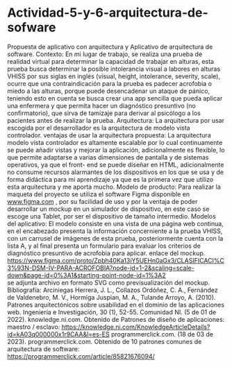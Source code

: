 # Actividad-5-y-6-arquitectura-de-sofware
Propuesta de aplicativo con arquitectura y Aplicativo de arquitectura de software.
Contexto: En mi lugar de trabajo, se realiza una prueba de realidad virtual para determinar la capacidad de trabajar en alturas, esta prueba busca determinar la posible intolerancia visual a labores en alturas VHISS por sus siglas en inglés (visual, height, intolerance, severity, scale), ocurre que una contraindicación para la prueba es padecer acrofobia o miedo a las alturas, porque puede desencadenar un ataque de pánico, teniendo esto en cuenta se busca crear una app sencilla que pueda aplicar una enfermera y que permita hacer un diagnóstico presuntivo (no confirmatorio), que sirva de tamizaje para derivar al psicólogo a los pacientes antes de realizar la prueba.
Arquitectura:  La arquitectura por usar escogida por el desarrollador es la arquitectura de modelo vista controlador.
ventajas de usar la arquitectura propuesta:  La arquitectura modelo vista controlador es altamente escalable por lo cual continuamente se puede añadir vistas y mejorar la aplicación, adicionalmente es flexible, lo que permite adaptarse a varias dimensiones de pantalla y de sistemas operativos, ya que el front- end se puede diseñar en HTML, adicionalmente no consume recursos alarmantes de los dispositivos  en los que se usa y de forma didáctica para mi aprendizaje ya que es la primera vez que utilizo esta arquitectura y me aporta mucho.
Modelo de producto:  Para realizar la maqueta del proyecto se utiliza el software Figma disponible en www.figma.com , por su facilidad de uso y por la ventaja de poder desarrollar un mockup en un simulador de dispositivo, en este caso se escoge una Tablet, por ser el dispositivo de tamaño intermedio.
Modelos del aplicativo: El modelo consiste en una vista de una página web continua, en el encabezado presenta la información concerniente a la prueba VHISS, con un carrusel de imágenes de esta prueba, posteriormente cuenta con la lista A, y al final presenta un formulario para evaluar los criterios de diagnóstico presuntivo de acrofobia para aplicar.
enlace del mockup.
https://www.figma.com/proto/Zpbh40Ka13iY5UEHn0aGx3/CLASIFICACI%C3%93N-DSM-IV-PARA-ACROFOBIA?node-id=1-2&scaling=scale-down&page-id=0%3A1&starting-point-node-id=1%3A2  
se adjunta archivo en formato SVG como previsualización del mockup.
Bibliografía:
Arciniegas Herrera, J. L., Collazos Ordóñez, C. A., Fernández de Valdenebro, M. V., Hormiga Juspian, M. A., Tulande Arroyo, A. (2010). Patrones arquitectónicos sobre usabilidad en el dominio de las aplicaciones web. Ingeniería e Investigación, 30 (1), 52-55.
Comunidad NI. (5 de 01 de 2022). knowledge.ni.com. Obtenido de Patrones de diseño de aplicaciones: maestro / esclavo: https://knowledge.ni.com/KnowledgeArticleDetails?id=kA03q000000x1r9CAA&l=es-ES
programmerclick.com. (18 de 03 de 2023). programmerclick.com. Obtenido de 10 patrones comunes de arquitectura de software: https://programmerclick.com/article/85821676094/


